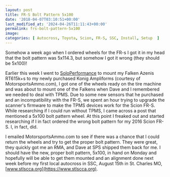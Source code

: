 ```yaml
---
layout: post
title: FR-S Bolt Pattern 5x100
date: '2018-04-07T03:10:51+00:00'
last_modified_at: '2024-04-26T11:11:43+00:00'
permalink: frs-bolt-pattern-5x100
image: 
categories: [ Autocross, Toyota, Scion, FR-S, SSC, Install, Setup  ]
---
```

Somehow a week ago when I ordered wheels for the FR-s I got it in my head that the bolt pattern was 5x114.3, but somehow I got it wrong (they should be 5x100)!

Earlier this week I went to [SoloPerformance](https://www.soloperformance.com/) to mount my Falken Azenis RT615k+s to my newly purchased Konig Ampliforms (courtesy of MotorsportsAmmo.com), I got one of the wheels ready on the tire machine and was about to mount one of the Falkens when Dave and I remembered we needed to deal with TPMS. Due to some new sensors that he purchased and an incompatibility with the FR-S, we spent an hour trying to upgrade the scanner's firmware to make the TPMS devices work for the Scion FR-S. While researching if I could run without TPMS, I came across a post that mentioned a 5x100 bolt pattern wheel. At this point I freaked out and started researching if I in fact ordered the wrong bolt pattern for my 2016 Scion FR-S. I, in fact, did.

I emailed MotorsportsAmmo.com to see if there was a chance that I could return the wheels and try to get the proper bolt pattern. They were great, they quickly got me an RMA, and Dave at SPS shipped them back for me. I should have the new, proper bolt pattern, 5x100, in hand on Monday and hopefully will be able to get them mounted and an alignment done next week before my first local autocross in SSC, August 15th in St. Charles MO, [www.stlscca.org](https://www.stlscca.org).
